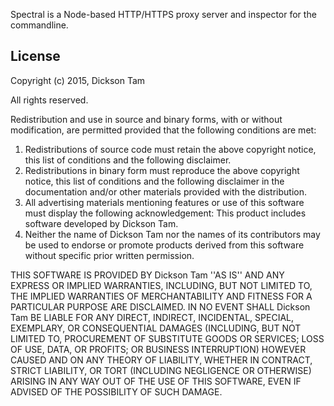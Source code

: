 Spectral is a Node-based HTTP/HTTPS proxy server and inspector for the commandline.

## License
Copyright (c) 2015, Dickson Tam

All rights reserved.

Redistribution and use in source and binary forms, with or without
modification, are permitted provided that the following conditions are met:

1. Redistributions of source code must retain the above copyright
   notice, this list of conditions and the following disclaimer.
2. Redistributions in binary form must reproduce the above copyright
   notice, this list of conditions and the following disclaimer in the
   documentation and/or other materials provided with the distribution.
3. All advertising materials mentioning features or use of this software
   must display the following acknowledgement:
   This product includes software developed by Dickson Tam.
4. Neither the name of Dickson Tam nor the names of its contributors may be
   used to endorse or promote products derived from this software without
   specific prior written permission.

THIS SOFTWARE IS PROVIDED BY Dickson Tam ''AS IS'' AND ANY
EXPRESS OR IMPLIED WARRANTIES, INCLUDING, BUT NOT LIMITED TO, THE IMPLIED
WARRANTIES OF MERCHANTABILITY AND FITNESS FOR A PARTICULAR PURPOSE ARE
DISCLAIMED. IN NO EVENT SHALL Dickson Tam BE LIABLE FOR ANY
DIRECT, INDIRECT, INCIDENTAL, SPECIAL, EXEMPLARY, OR CONSEQUENTIAL DAMAGES
(INCLUDING, BUT NOT LIMITED TO, PROCUREMENT OF SUBSTITUTE GOODS OR SERVICES;
LOSS OF USE, DATA, OR PROFITS; OR BUSINESS INTERRUPTION) HOWEVER CAUSED AND
ON ANY THEORY OF LIABILITY, WHETHER IN CONTRACT, STRICT LIABILITY, OR TORT
(INCLUDING NEGLIGENCE OR OTHERWISE) ARISING IN ANY WAY OUT OF THE USE OF THIS
SOFTWARE, EVEN IF ADVISED OF THE POSSIBILITY OF SUCH DAMAGE.
